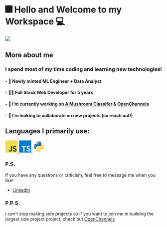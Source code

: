 # 🎆 Hello and Welcome to my Workspace 💻

![](http://github-profile-summary-cards.vercel.app/api/cards/profile-details?username=denver-edwards&theme=algolia)

## More about me
### I spend most of my time coding and learning new technologies!

#### - 🤖 Newly minted ML Engineer + Data Analyst
#### - 🧑‍💻 Full Stack Web Developer for **5 years**
#### - 🔭 I’m currently working on [A Mushroom Classifer](https://github.com/denver-edwards/mushroom-classifier) & [OpenChannels](https://openchannels.vercel.app/)
#### - 👯 I’m looking to collaborate on **new projects** (so reach out!)

## Languages I primarily use:
<p align="left">
  <a href="https://developer.mozilla.org/en-US/docs/Web/JavaScript" target="_blank" rel="noreferrer">
    <img src="https://raw.githubusercontent.com/devicons/devicon/master/icons/javascript/javascript-original.svg" alt="javascript" width="40" height="40"/>
  </a>
  <a href="https://www.typescriptlang.org/" target="_blank" rel="noreferrer">
    <img src="https://raw.githubusercontent.com/devicons/devicon/master/icons/typescript/typescript-original.svg" alt="typescript" width="40" height="40"/>
  </a>
   <a href="https://www.python.org" target="_blank" rel="noreferrer">
     <img src="https://raw.githubusercontent.com/devicons/devicon/master/icons/python/python-original.svg" alt="python" width="40" height="40"/>
   </a>
</p>

### P.S.
If you have any questions or criticism, feel free to message me when you like!
- [LinkedIn](www.linkedin.com/in/denver-e)

### P.P.S.
I can't stop making side projects so if you want to join me in building the largest side project project, check out [OpenChannels](https://openchannels.vercel.app/)
